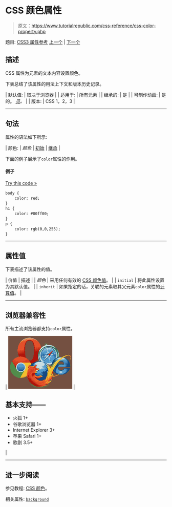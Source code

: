 # CSS 颜色属性

> 原文：<https://www.tutorialrepublic.com/css-reference/css-color-property.php>

题目: [CSS3 属性参考](css3-properties.php) [上一个](css-clip-property.php) | [下一个](css3-column-count-property.php)

## 描述

CSS 属性为元素的文本内容设置颜色。

下表总结了该属性的用法上下文和版本历史记录。

| 默认值: | 取决于浏览器 |
| 适用于: | 所有元素 |
| 继承的: | 是 |
| 可制作动画: | 是的。 [*见*](css-animatable-properties.php)*。* |
| 版本: | CSS 1，2，3 |

* * *

## 句法

属性的语法如下所示:

| 颜色: | *颜色* &#124; [初始](../definitions.php#initial) &#124; [继承](../definitions.php#inherit) |

下面的例子展示了`color`属性的作用。

#### 例子

[Try this code »](../codelab.php?topic=css&file=color-property "Try this code using online Editor")

```
body {
    color: red;
}
h1 {
    color: #00ff00;
}
p {
    color: rgb(0,0,255);
}
```

* * *

## 属性值

下表描述了该属性的值。

| 价值 | 描述 |
| *颜色* | 采用任何有效的 [CSS 颜色值](css-color-values.php)。 |
| `initial` | 将此属性设置为其默认值。 |
| `inherit` | 如果指定的话，关联的元素取其父元素`color`属性的[计算值](../definitions.php#computed-value)。 |

* * *

## 浏览器兼容性

所有主流浏览器都支持`color`属性。

| ![Browsers Icon](img/e9331123c77668c1832e541c2fca1002.png) | 

## 基本支持——

*   火狐 1+
*   谷歌浏览器 1+
*   Internet Explorer 3+
*   苹果 Safari 1+
*   歌剧 3.5+

 |

* * *

## 进一步阅读

参见教程: [CSS 颜色](../css-tutorial/css-color.php)。

相关属性: [`background`](css-background-property.php)